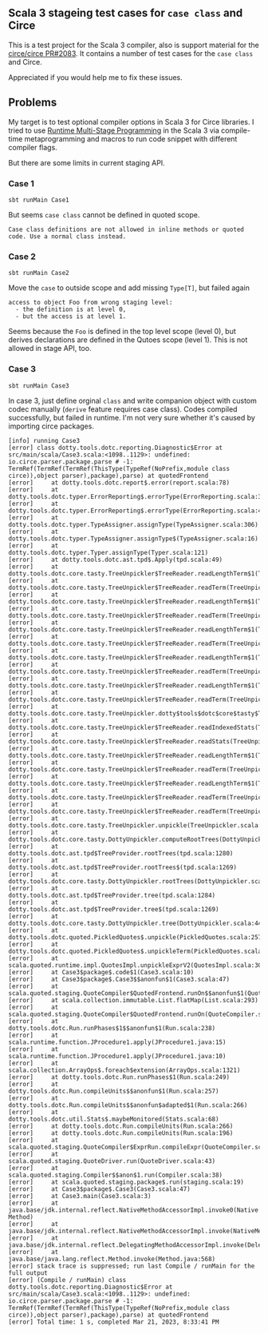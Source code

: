 ## Scala 3 stageing test cases for `case class` and Circe

This is a test project for the Scala 3 compiler, also is support material for
the [circe/circe PR#2083](https://github.com/circe/circe/pull/2083). It contains
a number of test cases for the `case class` and Circe.

Appreciated if you would help me to fix these issues.

## Problems

My target is to test optional compiler options in Scala 3 for Circe libraries. I
tried to use
[Runtime Multi-Stage Programming](https://docs.scala-lang.org/scala3/reference/metaprogramming/staging.html)
in the Scala 3 via compile-time metaprogramming and macros to run code snippet
with different compiler flags.

But there are some limits in current staging API.

### Case 1

```
sbt runMain Case1
```

But seems `case class` cannot be defined in quoted scope.

    Case class definitions are not allowed in inline methods or quoted code. Use a normal class instead.

### Case 2

```
sbt runMain Case2
```

Move the `case` to outside scope and add missing `Type[T]`, but failed again

    access to object Foo from wrong staging level:
      - the definition is at level 0,
      - but the access is at level 1.

Seems because the `Foo` is defined in the top level scope (level 0), but derives
declarations are defined in the Qutoes scope (level 1). This is not allowed in
stage API, too.

### Case 3

```
sbt runMain Case3
```

In case 3, just define orginal `class` and write companion object with custom
codec manually (`derive` feature requires case class). Codes compiled
successfully, but failed in runtime. I'm not very sure whether it's caused by
importing circe packages.

```
[info] running Case3
[error] class dotty.tools.dotc.reporting.Diagnostic$Error at src/main/scala/Case3.scala:<1098..1129>: undefined: io.circe.parser.package.parse # -1: TermRef(TermRef(TermRef(ThisType(TypeRef(NoPrefix,module class circe)),object parser),package),parse) at quotedFrontend
[error] 	at dotty.tools.dotc.report$.error(report.scala:78)
[error] 	at dotty.tools.dotc.typer.ErrorReporting$.errorType(ErrorReporting.scala:36)
[error] 	at dotty.tools.dotc.typer.ErrorReporting$.errorType(ErrorReporting.scala:41)
[error] 	at dotty.tools.dotc.typer.TypeAssigner.assignType(TypeAssigner.scala:306)
[error] 	at dotty.tools.dotc.typer.TypeAssigner.assignType$(TypeAssigner.scala:16)
[error] 	at dotty.tools.dotc.typer.Typer.assignType(Typer.scala:121)
[error] 	at dotty.tools.dotc.ast.tpd$.Apply(tpd.scala:49)
[error] 	at dotty.tools.dotc.core.tasty.TreeUnpickler$TreeReader.readLengthTerm$1(TreeUnpickler.scala:1236)
[error] 	at dotty.tools.dotc.core.tasty.TreeUnpickler$TreeReader.readTerm(TreeUnpickler.scala:1394)
[error] 	at dotty.tools.dotc.core.tasty.TreeUnpickler$TreeReader.readLengthTerm$1(TreeUnpickler.scala:1297)
[error] 	at dotty.tools.dotc.core.tasty.TreeUnpickler$TreeReader.readTerm(TreeUnpickler.scala:1394)
[error] 	at dotty.tools.dotc.core.tasty.TreeUnpickler$TreeReader.readLengthTerm$1(TreeUnpickler.scala:1238)
[error] 	at dotty.tools.dotc.core.tasty.TreeUnpickler$TreeReader.readTerm(TreeUnpickler.scala:1394)
[error] 	at dotty.tools.dotc.core.tasty.TreeUnpickler$TreeReader.readLengthTerm$1(TreeUnpickler.scala:1233)
[error] 	at dotty.tools.dotc.core.tasty.TreeUnpickler$TreeReader.readTerm(TreeUnpickler.scala:1394)
[error] 	at dotty.tools.dotc.core.tasty.TreeUnpickler$TreeReader.readLengthTerm$1(TreeUnpickler.scala:1282)
[error] 	at dotty.tools.dotc.core.tasty.TreeUnpickler$TreeReader.readTerm(TreeUnpickler.scala:1394)
[error] 	at dotty.tools.dotc.core.tasty.TreeUnpickler.dotty$tools$dotc$core$tasty$TreeUnpickler$TreeReader$$_$_$$anonfun$26(TreeUnpickler.scala:1249)
[error] 	at dotty.tools.dotc.core.tasty.TreeUnpickler$TreeReader.readIndexedStats(TreeUnpickler.scala:1095)
[error] 	at dotty.tools.dotc.core.tasty.TreeUnpickler$TreeReader.readStats(TreeUnpickler.scala:1099)
[error] 	at dotty.tools.dotc.core.tasty.TreeUnpickler$TreeReader.readLengthTerm$1(TreeUnpickler.scala:1249)
[error] 	at dotty.tools.dotc.core.tasty.TreeUnpickler$TreeReader.readTerm(TreeUnpickler.scala:1394)
[error] 	at dotty.tools.dotc.core.tasty.TreeUnpickler$TreeReader.readLengthTerm$1(TreeUnpickler.scala:1259)
[error] 	at dotty.tools.dotc.core.tasty.TreeUnpickler$TreeReader.readTerm(TreeUnpickler.scala:1394)
[error] 	at dotty.tools.dotc.core.tasty.TreeUnpickler$TreeReader.readTerm(TreeUnpickler.scala:1117)
[error] 	at dotty.tools.dotc.core.tasty.TreeUnpickler.unpickle(TreeUnpickler.scala:113)
[error] 	at dotty.tools.dotc.core.tasty.DottyUnpickler.computeRootTrees(DottyUnpickler.scala:62)
[error] 	at dotty.tools.dotc.ast.tpd$TreeProvider.rootTrees(tpd.scala:1280)
[error] 	at dotty.tools.dotc.ast.tpd$TreeProvider.rootTrees$(tpd.scala:1269)
[error] 	at dotty.tools.dotc.core.tasty.DottyUnpickler.rootTrees(DottyUnpickler.scala:44)
[error] 	at dotty.tools.dotc.ast.tpd$TreeProvider.tree(tpd.scala:1284)
[error] 	at dotty.tools.dotc.ast.tpd$TreeProvider.tree$(tpd.scala:1269)
[error] 	at dotty.tools.dotc.core.tasty.DottyUnpickler.tree(DottyUnpickler.scala:44)
[error] 	at dotty.tools.dotc.quoted.PickledQuotes$.unpickle(PickledQuotes.scala:257)
[error] 	at dotty.tools.dotc.quoted.PickledQuotes$.unpickleTerm(PickledQuotes.scala:83)
[error] 	at scala.quoted.runtime.impl.QuotesImpl.unpickleExprV2(QuotesImpl.scala:3044)
[error] 	at Case3$package$.code$1(Case3.scala:10)
[error] 	at Case3$package$.Case3$$anonfun$1(Case3.scala:47)
[error] 	at scala.quoted.staging.QuoteCompiler$QuotedFrontend.runOn$$anonfun$1(QuoteCompiler.scala:83)
[error] 	at scala.collection.immutable.List.flatMap(List.scala:293)
[error] 	at scala.quoted.staging.QuoteCompiler$QuotedFrontend.runOn(QuoteCompiler.scala:98)
[error] 	at dotty.tools.dotc.Run.runPhases$1$$anonfun$1(Run.scala:238)
[error] 	at scala.runtime.function.JProcedure1.apply(JProcedure1.java:15)
[error] 	at scala.runtime.function.JProcedure1.apply(JProcedure1.java:10)
[error] 	at scala.collection.ArrayOps$.foreach$extension(ArrayOps.scala:1321)
[error] 	at dotty.tools.dotc.Run.runPhases$1(Run.scala:249)
[error] 	at dotty.tools.dotc.Run.compileUnits$$anonfun$1(Run.scala:257)
[error] 	at dotty.tools.dotc.Run.compileUnits$$anonfun$adapted$1(Run.scala:266)
[error] 	at dotty.tools.dotc.util.Stats$.maybeMonitored(Stats.scala:68)
[error] 	at dotty.tools.dotc.Run.compileUnits(Run.scala:266)
[error] 	at dotty.tools.dotc.Run.compileUnits(Run.scala:196)
[error] 	at scala.quoted.staging.QuoteCompiler$ExprRun.compileExpr(QuoteCompiler.scala:118)
[error] 	at scala.quoted.staging.QuoteDriver.run(QuoteDriver.scala:43)
[error] 	at scala.quoted.staging.Compiler$$anon$1.run(Compiler.scala:38)
[error] 	at scala.quoted.staging.package$.run(staging.scala:19)
[error] 	at Case3$package$.Case3(Case3.scala:47)
[error] 	at Case3.main(Case3.scala:3)
[error] 	at java.base/jdk.internal.reflect.NativeMethodAccessorImpl.invoke0(Native Method)
[error] 	at java.base/jdk.internal.reflect.NativeMethodAccessorImpl.invoke(NativeMethodAccessorImpl.java:77)
[error] 	at java.base/jdk.internal.reflect.DelegatingMethodAccessorImpl.invoke(DelegatingMethodAccessorImpl.java:43)
[error] 	at java.base/java.lang.reflect.Method.invoke(Method.java:568)
[error] stack trace is suppressed; run last Compile / runMain for the full output
[error] (Compile / runMain) class dotty.tools.dotc.reporting.Diagnostic$Error at src/main/scala/Case3.scala:<1098..1129>: undefined: io.circe.parser.package.parse # -1: TermRef(TermRef(TermRef(ThisType(TypeRef(NoPrefix,module class circe)),object parser),package),parse) at quotedFrontend
[error] Total time: 1 s, completed Mar 21, 2023, 8:33:41 PM
```
